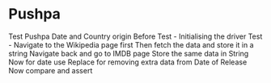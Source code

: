 # Pushpa
Test Pushpa Date and Country origin
Before Test - Initialising the driver
Test - 
Navigate to the Wikipedia page first
Then fetch the data and store it in a string
Navigate back and go to IMDB page 
Store the same data in String
Now for date use Replace for removing extra data from Date of Release
Now compare and assert
